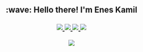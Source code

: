 <h2 align="center" id="macropower-title"> :wave: Hello there! I'm Enes Kamil
<p align="center">
  <a href="https://twitter.com/eneskydev">
    <img src="https://img.shields.io/badge/Twitter-%231DA1F2.svg?logo=Twitter&logoColor=white" />
  </a>
    
  <a href="https://linkedin.com/in/enesky">
    <img src="https://img.shields.io/badge/LinkedIn-%230077B5.svg?logo=linkedin&logoColor=white" />
  </a>
  
  <a href="https://twitch.tv/rekxyy">
    <img src="https://img.shields.io/badge/Twitch-%239146FF.svg?logo=Twitch&logoColor=white" />
  </a>
  
  <a href="https://youtube.com/@eky..">
    <img src="https://img.shields.io/badge/YouTube-%23FF0000.svg?logo=YouTube&logoColor=white" />
  </a>
</p>
</h2>
<p align="center">
  <a>
    <img src="https://github-readme-streak-stats.herokuapp.com/?user=enesky&theme=gotham&hide_border=false" />
  </a>
</p>

